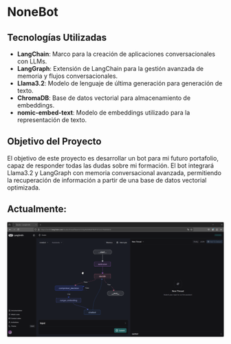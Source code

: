 # NoneBot

## Tecnologías Utilizadas

- **LangChain**: Marco para la creación de aplicaciones conversacionales con LLMs.
- **LangGraph**: Extensión de LangChain para la gestión avanzada de memoria y flujos conversacionales.
- **Llama3.2**: Modelo de lenguaje de última generación para generación de texto.
- **ChromaDB**: Base de datos vectorial para almacenamiento de embeddings.
- **nomic-embed-text**: Modelo de embeddings utilizado para la representación de texto.

## Objetivo del Proyecto

El objetivo de este proyecto es desarrollar un bot para mi futuro portafolio, capaz de responder todas las dudas sobre mi formación. El bot integrará Llama3.2 y LangGraph con memoria conversacional avanzada, permitiendo la recuperación de información a partir de una base de datos vectorial optimizada.

## Actualmente:

![Captura de pantalla del proyecto](./static/screenshot_13012025_141548.jpg)
